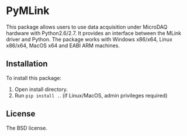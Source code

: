 # PyMLink 

This package allows users to use data acquisition under MicroDAQ hardware with Python2.6/2.7. 
It provides an interface between the MLink driver and Python. 
The package works with Windows x86/x64, Linux x86/x64, MacOS x64 and EABI ARM machines.

## Installation

To install this package:<br />
1. Open install directory.<br /> 
2. Run `pip install .`. (if Linux/MacOS, admin privileges required)


## License

The BSD license. 
